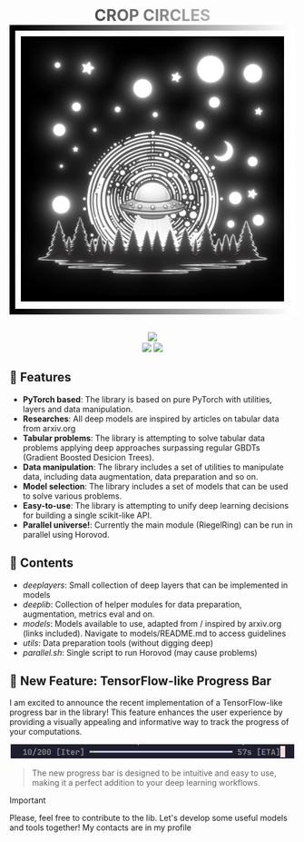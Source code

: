 <div align="center">
  <h1 style="background: linear-gradient(to right, black, white); -webkit-background-clip: text; -webkit-text-fill-color: transparent; margin: 0;">
        CROP CIRCLES
    </h1>
    <div style="border: 10px solid; border-image: linear-gradient(to right, black, white) 1; padding: 10px; display: inline-block;">
        <img src="assets/crop-circles-compressed.jpg" alt="gallery" width="500"/>
    </div>
    <br>
    <br>
    <p align="center">
        <img src="https://img.shields.io/github/issues/Raumberg/crop-circles?style=for-the-badge">
        <br>
        <img src="https://img.shields.io/github/languages/count/Raumberg/crop-circles?style=for-the-badge">
        <img src="https://img.shields.io/github/repo-size/Raumberg/crop-circles?style=for-the-badge">
        <br>
    </p>
</div>


## 🚀 Features
- **PyTorch based**: The library is based on pure PyTorch with utilities, layers and data manipulation.
- **Researches**: All deep models are inspired by articles on tabular data from arxiv.org
- **Tabular problems**: The library is attempting to solve tabular data problems applying deep approaches surpassing regular GBDTs (Gradient Boosted Desicion Trees).
- **Data manipulation**: The library includes a set of utilities to manipulate data, including data augmentation, data preparation and so on.
- **Model selection**: The library includes a set of models that can be used to solve various problems.
- **Easy-to-use**: The library is attempting to unify deep learning decisions for building a single scikit-like API.
- **Parallel universe!**: Currently the main module (RiegelRing) can be run in parallel using Horovod.


## :blue_book: Contents
* *deeplayers*: Small collection of deep layers that can be implemented in models
* *deeplib*: Collection of helper modules for data preparation, augmentation, metrics eval and on.
* *models*: Models available to use, adapted from / inspired by arxiv.org (links included). Navigate to models/README.md to access guidelines 
* *utils*: Data preparation tools (without digging deep)
* *parallel.sh*: Single script to run Horovod (may cause problems)

## 🎉 New Feature: TensorFlow-like Progress Bar
I am excited to announce the recent implementation of a TensorFlow-like progress bar in the library! This feature enhances the user experience by providing a visually appealing and informative way to track the progress of your computations.

<div align="center">
    <img src="assets/deepbar.jpg" alt="Progress Bar" width="500"/>
</div>

> The new progress bar is designed to be intuitive and easy to use, making it a perfect addition to your deep learning workflows.  


> [!IMPORTANT]
> Please, feel free to contribute to the lib. Let's develop some useful models and tools together! My contacts are in my profile